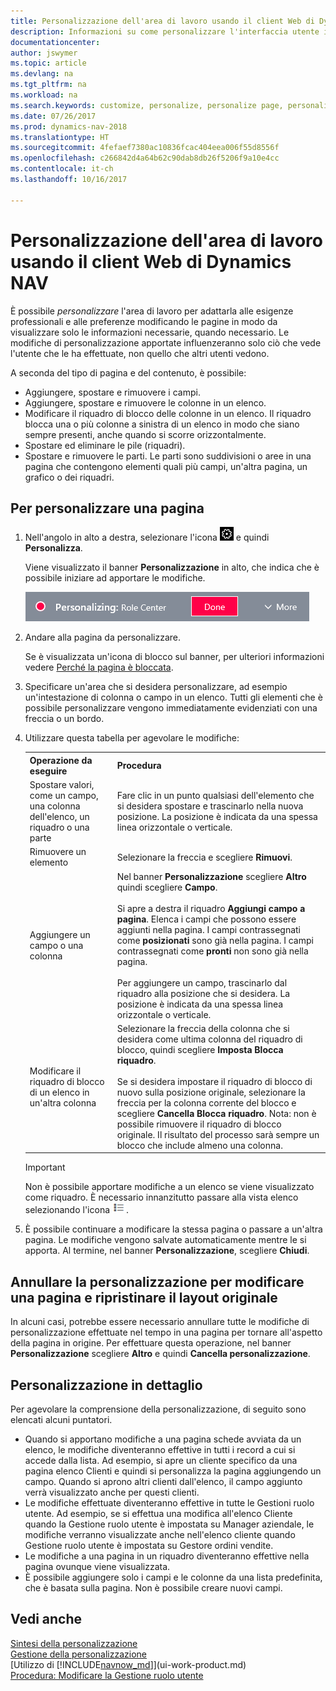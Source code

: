 ```yaml
---
title: Personalizzazione dell'area di lavoro usando il client Web di Dynamics NAV
description: Informazioni su come personalizzare l'interfaccia utente in base alle esigenze professionali.
documentationcenter: 
author: jswymer
ms.topic: article
ms.devlang: na
ms.tgt_pltfrm: na
ms.workload: na
ms.search.keywords: customize, personalize, personalize page, personalization, hide columns, remove fields, move fields
ms.date: 07/26/2017
ms.prod: dynamics-nav-2018
ms.translationtype: HT
ms.sourcegitcommit: 4fefaef7380ac10836fcac404eea006f55d8556f
ms.openlocfilehash: c266842d4a64b62c90dab8db26f5206f9a10e4cc
ms.contentlocale: it-ch
ms.lasthandoff: 10/16/2017

---
```

# <a name="personalizing-your-workspace-using-the-dynamics-nav-web-client"></a>Personalizzazione dell'area di lavoro usando il client Web di Dynamics NAV
<!--NAV in the Web client-->
È possibile *personalizzare* l'area di lavoro per adattarla alle esigenze professionali e alle preferenze modificando le pagine in modo da visualizzare solo le informazioni necessarie, quando necessario. Le modifiche di personalizzazione apportate influenzeranno solo ciò che vede l'utente che le ha effettuate, non quello che altri utenti vedono.

A seconda del tipo di pagina e del contenuto, è possibile:

-   Aggiungere, spostare e rimuovere i campi.
-   Aggiungere, spostare e rimuovere le colonne in un elenco.
-   Modificare il riquadro di blocco delle colonne in un elenco. Il riquadro blocca una o più colonne a sinistra di un elenco in modo che siano sempre presenti, anche quando si scorre orizzontalmente.
-   Spostare ed eliminare le pile (riquadri).
-   Spostare e rimuovere le parti. Le parti sono suddivisioni o aree in una pagina che contengono elementi quali più campi, un'altra pagina, un grafico o dei riquadri.  

## <a name="to-personalize-a-page"></a>Per personalizzare una pagina

1. Nell'angolo in alto a destra, selezionare l'icona ![Impostazioni](media/ui-experience/settings_icon_small.png "icona Impostazioni per Gestione ruolo utente") e quindi **Personalizza**.

    Viene visualizzato il banner **Personalizzazione** in alto, che indica che è possibile iniziare ad apportare le modifiche.

    ![Modalità di personalizzazione](media/ui_personalize_mode_small.png "Modalità di personalizzazione")

2.  Andare alla pagina da personalizzare.

    Se è visualizzata un'icona di blocco sul banner, per ulteriori informazioni vedere [Perché la pagina è bloccata](ui-personalization-locked.md).

3.  Specificare un'area che si desidera personalizzare, ad esempio un'intestazione di colonna o campo in un elenco. Tutti gli elementi che è possibile personalizzare vengono immediatamente evidenziati con una freccia o un bordo.
<!--
    -  If a component can be personalized, an arrow head (![Personalization indicator arrow left](media/ui_personalize_arrow_left.png "Personalization indicator arrow left") or ![Personalization indicator arrow down](media/ui_personalize_arrow_down.png "Personalization indicator arrow down")) appears.
    -   If the component is a part, the extent of the part is indicated by a border.
    -   The freeze pane in a list is indicated by a vertical line along the entire right-side of the last column of the freeze pane.
    -->

4.  Utilizzare questa tabella per agevolare le modifiche:     <table>
        <tr><th>Operazione da eseguire</td><th>Procedura</th></tr>
        <tr><td>Spostare valori, come un campo, una colonna dell'elenco, un riquadro o una parte</td><td> Fare clic in un punto qualsiasi dell'elemento che si desidera spostare e trascinarlo nella nuova posizione. La posizione è indicata da una spessa linea orizzontale o verticale.</td></tr>
        <tr><td>Rimuovere un elemento</td><td>Selezionare la freccia e scegliere <b>Rimuovi</b>. </td></tr>
        <tr><td>Aggiungere un campo o una colonna</td><td>Nel banner <b>Personalizzazione</b> scegliere <b>Altro</b> quindi scegliere <b>Campo</b>.<br /></br>Si apre a destra il riquadro <b>Aggiungi campo a pagina</b>. Elenca i campi che possono essere aggiunti nella pagina. I campi contrassegnati come <b>posizionati</b> sono già nella pagina. I campi contrassegnati come <b>pronti</b> non sono già nella pagina.<br /></br>Per aggiungere un campo, trascinarlo dal riquadro alla posizione che si desidera. La posizione è indicata da una spessa linea orizzontale o verticale.</td></tr>
        <tr><td>Modificare il riquadro di blocco di un elenco in un'altra colonna</td><td>Selezionare la freccia della colonna che si desidera come ultima colonna del riquadro di blocco, quindi scegliere <b>Imposta Blocca riquadro</b>.<br /><br/>Se si desidera impostare il riquadro di blocco di nuovo sulla posizione originale, selezionare la freccia per la colonna corrente del blocco e scegliere <b>Cancella Blocca riquadro</b>. Nota: non è possibile rimuovere il riquadro di blocco originale. Il risultato del processo sarà sempre un blocco che include almeno una colonna.</td></tr>
      </table>

    > [!IMPORTANT]  
    >   Non è possibile apportare modifiche a un elenco se viene visualizzato come riquadro. È necessario innanzitutto passare alla vista elenco selezionando l'icona ![Mostra come lista](media/ui_show_as_list_icon.png "Freccia sinistra Mostra come lista").

5.  È possibile continuare a modificare la stessa pagina o passare a un'altra pagina. Le modifiche vengono salvate automaticamente mentre le si apporta. Al termine, nel banner **Personalizzazione**, scegliere **Chiudi**.

## <a name="clear-personalization-to-change-a-page-back-to-its-original-layout"></a>Annullare la personalizzazione per modificare una pagina e ripristinare il layout originale
In alcuni casi, potrebbe essere necessario annullare tutte le modifiche di personalizzazione effettuate nel tempo in una pagina per tornare all'aspetto della pagina in origine. Per effettuare questa operazione, nel banner **Personalizzazione** scegliere **Altro** e quindi **Cancella personalizzazione**.

## <a name="personalization-in-detail"></a>Personalizzazione in dettaglio
Per agevolare la comprensione della personalizzazione, di seguito sono elencati alcuni puntatori.  
-   Quando si apportano modifiche a una pagina schede avviata da un elenco, le modifiche diventeranno effettive in tutti i record a cui si accede dalla lista. Ad esempio, si apre un cliente specifico da una pagina elenco Clienti e quindi si personalizza la pagina aggiungendo un campo. Quando si aprono altri clienti dall'elenco, il campo aggiunto verrà visualizzato anche per questi clienti.
-   Le modifiche effettuate diventeranno effettive in tutte le Gestioni ruolo utente. Ad esempio, se si effettua una modifica all'elenco Cliente quando la Gestione ruolo utente è impostata su Manager aziendale, le modifiche verranno visualizzate anche nell'elenco cliente quando Gestione ruolo utente è impostata su Gestore ordini vendite.
-   Le modifiche a una pagina in un riquadro diventeranno effettive nella pagina ovunque viene visualizzata.  
-   È possibile aggiungere solo i campi e le colonne da una lista predefinita, che è basata sulla pagina. Non è possibile creare nuovi campi.

## <a name="see-also"></a>Vedi anche
[Sintesi della personalizzazione](ui-personalization-overview.md)  
[Gestione della personalizzazione](ui-personalization-manage.md)  
[Utilizzo di [!INCLUDE[navnow_md](includes/navnow_md.md)]](ui-work-product.md)  
[Procedura: Modificare la Gestione ruolo utente](change-role.md)  

